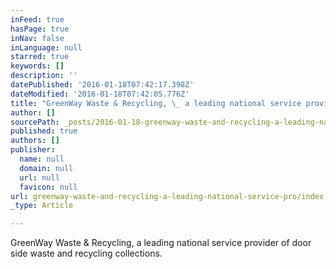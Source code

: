 ```yaml
---
inFeed: true
hasPage: true
inNav: false
inLanguage: null
starred: true
keywords: []
description: ''
datePublished: '2016-01-18T07:42:17.398Z'
dateModified: '2016-01-18T07:42:05.776Z'
title: "GreenWay Waste & Recycling, \_ a leading national service provider of door side waste and recycling collections."
author: []
sourcePath: _posts/2016-01-18-greenway-waste-and-recycling-a-leading-national-service-pro.md
published: true
authors: []
publisher:
  name: null
  domain: null
  url: null
  favicon: null
url: greenway-waste-and-recycling-a-leading-national-service-pro/index.html
_type: Article

---
```

GreenWay Waste & Recycling,   a leading national service provider of door side waste and recycling collections.
